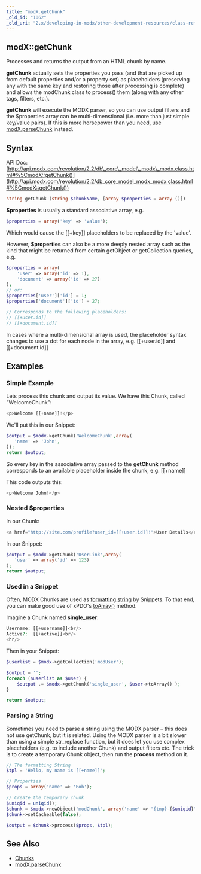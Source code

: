 ```yaml
---
title: "modX.getChunk"
_old_id: "1062"
_old_uri: "2.x/developing-in-modx/other-development-resources/class-reference/modx/modx.getchunk"
---
```


## modX::getChunk

Processes and returns the output from an HTML chunk by name.

**getChunk** actually sets the properties you pass (and that are picked up from default properties and/or a property set) as placeholders (preserving any with the same key and restoring those after processing is complete) and allows the modChunk class to process() them (along with any other tags, filters, etc.).

**getChunk** will execute the MODX parser, so you can use output filters and the $properties array can be multi-dimenstional (i.e. more than just simple key/value pairs). If this is more horsepower than you need, use [modX.parseChunk](extending-modx/modx-class/reference/modx.parsechunk "modX.parseChunk") instead.

## Syntax

API Doc: [http://api.modx.com/revolution/2.2/db\_core\_model\_modx\_modx.class.html#%5CmodX::getChunk()](http://api.modx.com/revolution/2.2/db_core_model_modx_modx.class.html#%5CmodX::getChunk())

``` php 
string getChunk (string $chunkName, [array $properties = array ()])
```

**$properties** is usually a standard associative array, e.g.

``` php 
$properties = array('key' => 'value');
```

Which would cause the \[\[+key\]\] placeholders to be replaced by the 'value'.

However, **$properties** can also be a more deeply nested array such as the kind that might be returned from certain getObject or getCollection queries, e.g.

``` php 
$properties = array(
    'user' => array('id' => 1),
    'document' => array('id' => 27)
);
// or:
$properties['user']['id'] = 1;
$properties['document']['id'] = 27;

// Corresponds to the following placeholders:
// [[+user.id]]
// [[+document.id]]
```

In cases where a multi-dimensional array is used, the placeholder syntax changes to use a dot for each node in the array, e.g. \[\[+user.id\]\] and \[\[+document.id\]\]

## Examples

### Simple Example

Lets process this chunk and output its value. We have this Chunk, called "WelcomeChunk":

``` php 
<p>Welcome [[+name]]!</p>
```

We'll put this in our Snippet:

``` php 
$output = $modx->getChunk('WelcomeChunk',array(
   'name' => 'John',
));
return $output;
```

So every key in the associative array passed to the **getChunk** method corresponds to an available placeholder inside the chunk, e.g. \[\[+name\]\]

This code outputs this:

``` php 
<p>Welcome John!</p>
```

### Nested $properties

In our Chunk:

``` php 
<a href="http://site.com/profile?user_id=[[+user.id]]!">User Details</a>
```

In our Snippet:

``` php 
$output = $modx->getChunk('UserLink',array(
   'user' => array('id' => 123)
);
return $output;
```

### Used in a Snippet

Often, MODX Chunks are used as [formatting string](http://php.net/manual/en/function.sprintf.php) by Snippets. To that end, you can make good use of xPDO's [toArray()](extending-modx/xpdo/class-reference/xpdoobject/field-accessors/toarray "toArray") method.

Imagine a Chunk named **single\_user**:

``` php 
Username: [[+username]]<br/>
Active?:  [[+active]]<br/>
<hr/>
```

Then in your Snippet:

``` php 
$userlist = $modx->getCollection('modUser');

$output = '';
foreach ($userlist as $user) {
    $output .= $modx->getChunk('single_user', $user->toArray() );
}

return $output;
```

### Parsing a String

Sometimes you need to parse a string using the MODX parser – this does not use getChunk, but it is related. Using the MODX parser is a bit slower than using a simple str\_replace function, but it does let you use complex placeholders (e.g. to include another Chunk) and output filters etc. The trick is to create a temporary Chunk object, then run the **process** method on it.

``` php 
// The formatting String
$tpl = 'Hello, my name is [[+name]]';

// Properties
$props = array('name' => 'Bob');

// Create the temporary chunk
$uniqid = uniqid();
$chunk = $modx->newObject('modChunk', array('name' => "{tmp}-{$uniqid}"));
$chunk->setCacheable(false);

$output = $chunk->process($props, $tpl);
```

## See Also

- [Chunks](building-sites/elements/chunks "Chunks")
- [modX.parseChunk](extending-modx/modx-class/reference/modx.parsechunk "modX.parseChunk")